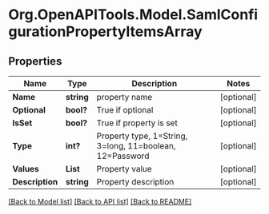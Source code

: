 # Org.OpenAPITools.Model.SamlConfigurationPropertyItemsArray
## Properties

Name | Type | Description | Notes
------------ | ------------- | ------------- | -------------
**Name** | **string** | property name | [optional] 
**Optional** | **bool?** | True if optional | [optional] 
**IsSet** | **bool?** | True if property is set | [optional] 
**Type** | **int?** | Property type, 1&#x3D;String, 3&#x3D;long, 11&#x3D;boolean, 12&#x3D;Password | [optional] 
**Values** | **List<string>** | Property value | [optional] 
**Description** | **string** | Property description | [optional] 

[[Back to Model list]](../README.md#documentation-for-models) [[Back to API list]](../README.md#documentation-for-api-endpoints) [[Back to README]](../README.md)

